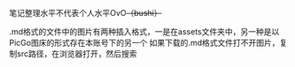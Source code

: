 笔记整理水平不代表个人水平OvO~~（bushi）~~

.md格式的文件中的图片有两种插入格式，一是在assets文件夹中，另一种是以PicGo图床的形式存在本账号下的另一个
如果下载的.md格式文件打不开图片，复制src路径，在浏览器打开，然后搜索
